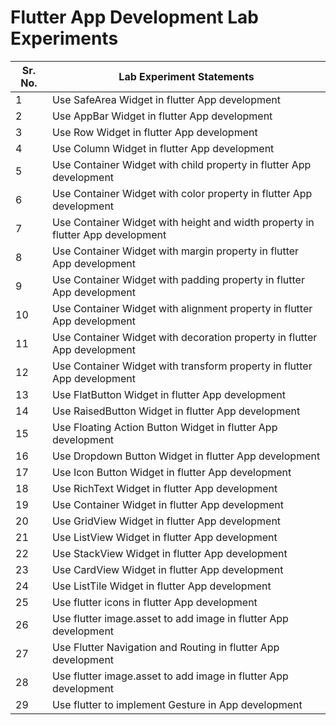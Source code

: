 # Flutter App Development Lab Experiments

| Sr. No. | Lab Experiment Statements                                                 |
|---------|---------------------------------------------------------------------------|
| 1       | Use SafeArea Widget in flutter App development                            |
| 2       | Use AppBar Widget in flutter App development                              |
| 3       | Use Row Widget in flutter App development                                 |
| 4       | Use Column Widget in flutter App development                              |
| 5       | Use Container Widget with child property in flutter App development       |
| 6       | Use Container Widget with color property in flutter App development       |
| 7       | Use Container Widget with height and width property in flutter App development |
| 8       | Use Container Widget with margin property in flutter App development      |
| 9       | Use Container Widget with padding property in flutter App development     |
| 10      | Use Container Widget with alignment property in flutter App development   |
| 11      | Use Container Widget with decoration property in flutter App development  |
| 12      | Use Container Widget with transform property in flutter App development   |
| 13      | Use FlatButton Widget in flutter App development                          |
| 14      | Use RaisedButton Widget in flutter App development                        |
| 15      | Use Floating Action Button Widget in flutter App development              |
| 16      | Use Dropdown Button Widget in flutter App development                     |
| 17      | Use Icon Button Widget in flutter App development                         |
| 18      | Use RichText Widget in flutter App development                            |
| 19      | Use Container Widget in flutter App development                           |
| 20      | Use GridView Widget in flutter App development                            |
| 21      | Use ListView Widget in flutter App development                            |
| 22      | Use StackView Widget in flutter App development                           |
| 23      | Use CardView Widget in flutter App development                            |
| 24      | Use ListTile Widget in flutter App development                            |
| 25      | Use flutter icons in flutter App development                              |
| 26      | Use flutter image.asset to add image in flutter App development           |
| 27      | Use Flutter Navigation and Routing in flutter App development             |
| 28      | Use flutter image.asset to add image in flutter App development           |
| 29      | Use flutter to implement Gesture in App development                      |

